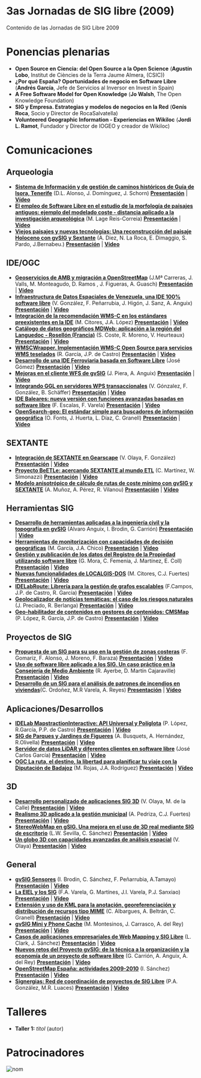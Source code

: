 # 3as Jornadas de SIG libre (2009)

Contenido de las Jornadas de SIG Libre 2009


Ponencias plenarias
====================

* **Open Source en Ciencia: del Open Source a la Open Science** (**Agustín Lobo**, Institut de Ciències de la Terra Jaume Almera, (CSIC))
* **¿Por qué España? Oportunidades de negocio en Software Libre** (**Andrés García**, Jefe de Servicios al Inversor en Invest in Spain)
* **A Free Software Model for Open Knowledge** (**Jo Walsh**, The Open Knowledge Foundation)
* **SIG y Empresa. Estrategias y modelos de negocios en la Red** (**Genís Roca**, Socio y Director de RocaSalvatella)
* **Volunteered Geographic Information - Experiencias en Wikiloc** (**Jordi L. Ramot**, Fundador y Director de IOGEO y creador de Wikiloc)

Comunicaciones
=================


Arqueologia
---------------------------

* **[Sistema de Información y de gestión de caminos históricos de Guía de Isora, Tenerife](http://)** (D.L. Alonso, J. Domínguez, J. Schorn) **[Presentación]()** | **[Vídeo]()**
* **[El empleo de Software Libre en el estudio de la morfología de paisajes antiguos: ejemplo del modelado coste - distancia aplicado a la investigación arqueológica](http://)** (M. Lage Reis-Correia) **[Presentación]()** | **[Vídeo]()**
* **[Viejos paisajes y nuevas tecnologías: Una reconstrucción del paisaje Holoceno con gvSIG y Sextante](http://)** (A. Diez, N. La
Roca, E. Dimaggio, S. Pardo, J.Bernabeu.) **[Presentación]()** | **[Vídeo]()**


IDE/OGC
---------------------------
* **[Geoservicios de AMB y migración a OpenStreetMap](http://)** (J.Mª Carreras, J. Valls, M. Monteagudo, D. Ramos , J. Figueras, A. Guasch) **[Presentación]()** | **[Vídeo]()**
* **[Infraestructura de Datos Espaciales de Venezuela, una IDE 100% software libre](http://)** (V. González, F. Peñarrubia, J. Higón, J. Sanz, A. Anguix) **[Presentación]()** | **[Vídeo]()**
* **[Integración de la recomendación WMS-C en los estándares preexistentes en la IDE](http://)** (M. Citores, J.A. López) **[Presentación]()** | **[Vídeo]()**
* **[Catálogo de datos geográficos MDWeb: aplicación a la región del Languedoc - Rosellón (Francia)](http://)** (S. Coste, R. Moreno, V. Heurteaux) **[Presentación]()** | **[Vídeo]()**
* **[WMSCWrapper. Implementación WMS-C Open Source para servicios WMS teselados](http://)** (R. García, J.P. de Castro) **[Presentación]()** | **[Vídeo]()**
* **[Desarrollo de una IDE Ferroviaria basada en Software Libre](http://)** (José Gómez) **[Presentación]()** | **[Vídeo]()**
* **[Mejoras en el cliente WFS de gvSIG](http://)** (J. Piera, A. Anguix) **[Presentación]()** | **[Vídeo]()**
* **[Integrando GGL en servidores WPS transaccionales](http://)** (V. Gónzalez, F. González, B. Schäffer) **[Presentación]()** | **[Vídeo]()**
* **[IDE Baleares: nueva versión con funciones avanzadas basadas en software libre](http://)** (F. Escalas, F. Varela) **[Presentación]()** | **[Vídeo]()**
* **[OpenSearch-geo: El estándar simple para buscadores de información geográfica](http://)** (O. Fonts, J. Huerta, L. Díaz, C. Granell) **[Presentación]()** | **[Vídeo]()**

SEXTANTE
---------------------------
* **[Integración de SEXTANTE en Gearscape](http://)** (V. Olaya, F. González) **[Presentación]()** | **[Vídeo]()**
* **[Proyecto BeETLe: acercando SEXTANTE al mundo ETL](http://)** (C. Martínez, W. Simonazzi) **[Presentación]()** | **[Vídeo]()**
* **[Modelo anisotrópico de cálculo de rutas de coste mínimo con gvSIG y SEXTANTE](http://)** (A. Muñoz, A. Pérez, R. Vilanou) **[Presentación]()** | **[Vídeo]()**

Herramientas SIG
---------------------------
* **[Desarrollo de herramientas aplicadas a la ingeniería civil y la topografía en gvSIG](http://)** (Alvaro Anguix, I. Brodin, G. Carrión) **[Presentación]()** | **[Vídeo]()**
* **[Herramientas de monitorización con capacidades de decisión geográficas](http://)** (M. García, J.A. Chico) **[Presentación]()** | **[Vídeo]()**
* **[Gestión y publicación de los datos del Registro de la Propiedad utilizando software libre](http://)** (G. Mora, C. Femenia, J. Martínez, E. Coll) **[Presentación]()** | **[Vídeo]()**
* **[Nuevas funcionalidades de LOCALGIS-DOS](http://)** (M. Citores, C.J. Fuertes) **[Presentación]()** | **[Vídeo]()**
* **[IDELabRoute: Librería para la gestión de grafos escalables](http://)** (F.Campos, J.P. de Castro, R. García) **[Presentación]()** | **[Vídeo]()**
* **[Geolocalizador de notícias temáticas: el caso de los riesgos naturales](http://)** (J. Preciado, R. Berlanga) **[Presentación]()** | **[Vídeo]()**
* **[Geo-habilitador de contenidos en gestores de contenidos: CMSMap](http://)** (P. López, R. García, J.P. de Castro) **[Presentación]()** | **[Vídeo]()**

Proyectos de SIG
---------------------------
* **[Propuesta de un SIG para su uso en la gestión de zonas costeras](http://)** (F. Gomariz, F. Alonso, J. Moreno, F. Baraza) **[Presentación]()** | **[Vídeo]()**
* **[Uso de software libre aplicado a los SIG. Un caso práctico en la Consejería de Medio Ambiente](http://)** (R. Ayerbe, D. Martín Cajaraville) **[Presentación]()** | **[Vídeo]()**
* **[Desarrollo de un SIG para el análisis de patrones de incendios en viviendas](http://)**(C. Ordoñez, M.R Varela, A. Reyes) **[Presentación]()** | **[Vídeo]()**

Aplicaciones/Desarrollos
---------------------------
* **[IDELab MapstractionInteractive: API Universal y Políglota](http://)** (P. López, R.García, P.P. de Castro) **[Presentación]()** | **[Vídeo]()**
* **[SIG de Parques y Jardines de Figueres](http://)** (A. Busquets, A. Hernández, R.Olivella) **[Presentación]()** | **[Vídeo]()**
* **[Servidor de datos LiDAR y diferentes clientes en software libre](http://)** (José Carlos García) **[Presentación]()** | **[Vídeo]()**
* **[OGC La ruta, el destino, la libertad para planificar tu viaje con la Diputación de Badajoz](http://)** (M. Rojas, J.A. Rodríguez) **[Presentación]()** | **[Vídeo]()**

3D
---------------------------
* **[Desarrollo personalizado de aplicaciones SIG 3D](http://)** (V. Olaya, M. de la Calle) **[Presentación]()** | **[Vídeo]()**
* **[Realismo 3D aplicado a la gestión municipal](http://)** (A. Pedriza, C.J. Fuertes) **[Presentación]()** | **[Vídeo]()**
* **[StereoWebMap en gSIG. Una mejora en el uso de 3D real mediante SIG de escritorio](http://)** (L.W. Sevilla, C. Sánchez) **[Presentación]()** | **[Vídeo]()**
* **[Un globo 3D con capacidades avanzadas de análisis espacial](http://)** (V. Olaya) **[Presentación]()** | **[Vídeo]()**

General
---------------------------
* **[gvSIG Sensores](http://)** (I. Brodin, C. Sánchez, F. Peñarrubia, A.Tamayo) **[Presentación]()** | **[Vídeo]()**
* **[La EIEL y los SIG](http://)** (F.A. Varela, G. Martínes, J.I. Varela, P.J. Sanxiao) **[Presentación]()** | **[Vídeo]()**
* **[Extensión y uso de KML para la anotación, georeferenciación y distribución de recursos tipo MIME](http://)** (C. Albargues, A. Beltrán, C. Granell) **[Presentación]()** | **[Vídeo]()**
* **[gvSIG Mini y Phone Cache](http://)** (M. Montesinos, J. Carrasco, A. del Rey) **[Presentación]()** | **[Vídeo]()**
* **[Casos de aplicaciones empresariales de Web Mapping y SIG Libre](http://)** (L. Clark, J. Sánchez) **[Presentación]()** | **[Vídeo]()**
* **[Nuevos retos del Proyecto gvSIG: de la técnica a la organización y la economía de un proyecto de software libre](http://)** (G. Carrión, A. Anguix, A. del Rey) **[Presentación]()** | **[Vídeo]()**
* **[OpenStreetMap España: actividades 2009-2010](http://)** (I. Sánchez) **[Presentación]()** | **[Vídeo]()**
* **[Signergias: Red de coordinación de proyectos de SIG Libre](http://)** (P.A. González, M.R. Luaces) **[Presentación]()** | **[Vídeo]()**

Talleres
========

* **Taller 1:** *titol* (autor)

Patrocinadores
==============

![nom](img/fitxer.jpg)
